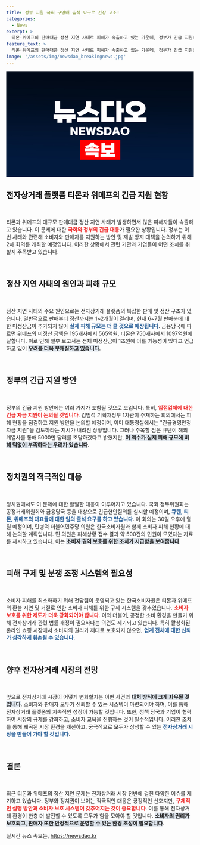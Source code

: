 ```yaml
---
title: 정부 지원 국회 구영배 출석 요구로 긴장 고조!
categories:
  - News
excerpt: >
  티몬·위메프의 판매대금 정산 지연 사태로 피해가 속출하고 있는 가운데, 정부가 긴급 지원방안을 논의 중이다. 국회에서는 책임자 소환을 추진하며, 피해 규모는 최대 1조원에 이를 것으로 우려된다.
feature_text: >
  티몬·위메프의 판매대금 정산 지연 사태로 피해가 속출하고 있는 가운데, 정부가 긴급 지원방안을 논의 중이다. 국회에서는 책임자 소환을 추진하며, 피해 규모는 최대 1조원에 이를 것으로 우려된다.
image: '/assets/img/newsdao_breakingnews.jpg'
---
```


<p><img src="/assets/img/newsdao_breakingnews.jpg" alt="ontimetimes 속보" /></p>

<h2 data-ke-size="size26">전자상거래 플랫폼 티몬과 위메프의 긴급 지원 현황</h2>

<p data-ke-size="size16">&nbsp;</p>

<p>티몬과 위메프의 대규모 판매대금 정산 지연 사태가 발생하면서 많은 피해자들이 속출하고 있습니다. 이 문제에 대한 <b><span style="color: #ee2323;">국회와 정부의 긴급 대응</span></b>가 필요한 상황입니다. 정부는 이번 사태와 관련해 소비자와 판매자를 지원하는 방안 및 재발 방지 대책을 논의하기 위해 2차 회의를 개최할 예정입니다. 이러한 상황에서 관련 기관과 기업들이 어떤 조치를 취할지 주목받고 있습니다.</p>

<p data-ke-size="size16">&nbsp;</p>

<h2 data-ke-size="size26">정산 지연 사태의 원인과 피해 규모</h2>

<p data-ke-size="size16">&nbsp;</p>

<p>정산 지연 사태의 주요 원인으로는 전자상거래 플랫폼의 복잡한 판매 및 정산 구조가 있습니다. 일반적으로 판매부터 정산까지는 1~2개월이 걸리며, 현재 6~7월 판매분에 대한 미정산금이 추가되지 않아 <b><span style="color: #1a5490;">실제 피해 규모는 더 클 것으로 예상됩니다</span></b>. 금융당국에 따르면 위메프의 미정산 금액은 195개사에서 565억원, 티몬은 750개사에서 1097억원에 달합니다. 이로 인해 일부 보고서는 전체 미정산금이 1조원에 이를 가능성이 있다고 언급하고 있어 <b><span style="background-color: #21538527;">우려를 더욱 부채질하고 있습니다</span></b>.</p>

<p data-ke-size="size16">&nbsp;</p>

<h2 data-ke-size="size26">정부의 긴급 지원 방안</h2>

<p data-ke-size="size16">&nbsp;</p>

<p>정부의 긴급 지원 방안에는 여러 가지가 포함될 것으로 보입니다. 특히, <b><span style="color: #ee2323;">입점업체에 대한 긴급 자금 지원이 논의될 것입니다</span></b>. 김범석 기획재정부 1차관이 주재하는 회의에서는 피해 현황을 점검하고 지원 방안을 논의할 예정이며, 이미 대통령실에서는 "긴급경영안정자금 지원"을 검토하라는 지시가 내려진 상황입니다. 그러나 주목할 점은 큐텐이 해외 계열사를 통해 5000만 달러를 조달하겠다고 밝혔지만, <b><span style="background-color: #21538527;">이 액수가 실제 피해 규모에 비해 턱없이 부족하다는 우려가 있습니다</span></b>.</p>

<p data-ke-size="size16">&nbsp;</p>

<h2 data-ke-size="size26">정치권의 적극적인 대응</h2>

<p data-ke-size="size16">&nbsp;</p>

<p>정치권에서도 이 문제에 대한 활발한 대응이 이루어지고 있습니다. 국회 정무위원회는 공정거래위원회와 금융당국 등을 대상으로 긴급현안질의를 실시할 예정이며, <b><span style="color: #1a5490;">큐텐, 티몬, 위메프의 대표들에 대한 임의 출석 요구를 하고 있습니다</span></b>. 이 회의는 30일 오후에 열릴 예정이며, 민병덕 더불어민주당 의원은 한국소비자원과 함께 소비자 피해 현황에 대해 논의할 계획입니다. 민 의원은 피해상황 접수 결과 약 500건의 민원이 모였다는 자료를 제시하고 있습니다. 이는 <b><span style="background-color: #21538527;">소비자 권익 보호를 위한 조치가 시급함을 보여줍니다</span></b>.</p>

<p data-ke-size="size16">&nbsp;</p>

<h2 data-ke-size="size26">피해 구제 및 분쟁 조정 시스템의 필요성</h2>

<p data-ke-size="size16">&nbsp;</p>

<p>소비자 피해를 최소화하기 위해 전담팀이 운영되고 있는 한국소비자원은 티몬과 위메프의 환불 지연 및 거절로 인한 소비자 피해를 위한 구제 시스템을 갖추었습니다. <b><span style="color: #ee2323;">소비자 보호를 위한 제도가 더욱 강화되어야 합니다</span></b>. 이와 더불어, 공정한 소비 환경을 만들기 위해 전자상거래 관련 법률 개정이 필요하다는 의견도 제기되고 있습니다. 특히 활성화된 온라인 쇼핑 시장에서 소비자의 권리가 제대로 보호되지 않으면, <b><span style="color: #1a5490;">업계 전체에 대한 신뢰가 심각하게 훼손될 수 있습니다</span></b>.</p>

<p data-ke-size="size16">&nbsp;</p>

<h2 data-ke-size="size26">향후 전자상거래 시장의 전망</h2>

<p data-ke-size="size16">&nbsp;</p>

<p>앞으로 전자상거래 시장이 어떻게 변화할지는 이번 사건의 <b><span style="background-color: #21538527;">대처 방식에 크게 좌우될 것입니다</span></b>. 소비자와 판매자 모두가 신뢰할 수 있는 시스템이 마련되어야 하며, 이를 통해 전자상거래 플랫폼의 지속적인 성장이 가능할 것입니다. 또한, 정책 당국과 기업이 협력하여 시장의 규제를 강화하고, 소비자 교육을 진행하는 것이 필수적입니다. 이러한 조치를 통해 왜곡된 시장 환경을 개선하고, 궁극적으로 모두가 상생할 수 있는 <b><span style="color: #1a5490;">전자상거래 시장을 만들어 가야 할 것입니다</span></b>.</p>

<p data-ke-size="size16">&nbsp;</p>

<h2 data-ke-size="size26">결론</h2>

<p data-ke-size="size16">&nbsp;</p>

<p>최근 티몬과 위메프의 정산 지연 문제는 전자상거래 시장 전반에 걸친 다양한 이슈를 제기하고 있습니다. 정부와 정치권이 보이는 적극적인 대응은 긍정적인 신호지만, <b><span style="color: #ee2323;">구체적인 실행 방안과 소비자 보호 시스템이 갖추어지는 것이 중요합니다</span></b>. 이를 통해 전자상거래 환경이 한층 더 발전할 수 있도록 모두가 힘을 모아야 할 것입니다. <b><span style="background-color: #21538527;">소비자의 권리가 보호되고, 판매자 또한 안정적으로 운영할 수 있는 환경 조성이 필요합니다</span></b>. </p>
실시간 뉴스 속보는, <a href="https://newsdao.kr" rel="dofollow">https://newsdao.kr</a>


